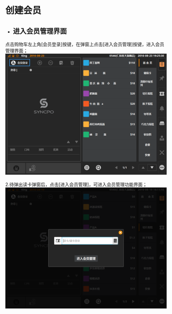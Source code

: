 # 创建会员  
* ## 进入会员管理界面  
点击购物车左上角[会员登录]按键，在弹窗上点击[进入会员管理]按键，进入会员管理界面；  
![](6.1会员登陆.png)  
<br />
2.待弹出读卡弹窗后，点击[进入会员管理]，可进入会员管理功能界面；  
![](6.2扫码登陆.png)  

